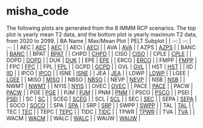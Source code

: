 # misha_code
The following plots are generated from the 8 IMMM RCP scenarios. The top plot is yearly mean T2 data, and the bottom plot is yearly maximum T2 data, from 2020 to 2099.
| BA Name | Max/Mean Plot | PELT Subplot |
| :-: | :-: | :-: |
| AEC | [AEC](yearly_max_mean_plots/maxes_means_AEC.png) | [AEC](six_pelt_subplots/sixsubplot_AEC_pen_9.png) |
| AECI | [AECI](yearly_max_mean_plots/maxes_means_AECI.png) |
| AVA | [AVA](yearly_max_mean_plots/maxes_means_AVA.png) |
| AZPS | [AZPS](yearly_max_mean_plots/maxes_means_AZPS.png) |
| BANC | [BANC](yearly_max_mean_plots/maxes_means_BANC.png) |
| BPAT | [BPAT](yearly_max_mean_plots/maxes_means_BPAT.png) |
| CHPD | [CHPD](yearly_max_mean_plots/maxes_means_CHPD.png) |
| CISO | [CISO](yearly_max_mean_plots/maxes_means_CISO.png) |
| CPLE | [CPLE](yearly_max_mean_plots/maxes_means_CPLE.png) |
| DOPD | [DOPD](yearly_max_mean_plots/maxes_means_DOPD.png) |
| DUK | [DUK](yearly_max_mean_plots/maxes_means_DUK.png) |
| EPE | [EPE](yearly_max_mean_plots/maxes_means_EPE.png) |
| ERCO | [ERCO](yearly_max_mean_plots/maxes_means_ERCO.png) |
| FMPP | [FMPP](yearly_max_mean_plots/maxes_means_FMPP.png) |
| FPC | [FPC](yearly_max_mean_plots/maxes_means_FPC.png) |
| FPL | [FPL](yearly_max_mean_plots/maxes_means_FPL.png) |
| GCPD | [GCPD](yearly_max_mean_plots/maxes_means_GCPD.png) |
| GVL | [GVL](yearly_max_mean_plots/maxes_means_GVL.png) |
| HST | [HST](yearly_max_mean_plots/maxes_means_HST.png) |
| IID | [IID](yearly_max_mean_plots/maxes_means_IID.png) |
| IPCO | [IPCO](yearly_max_mean_plots/maxes_means_IPCO.png) |
| ISNE | [ISNE](yearly_max_mean_plots/maxes_means_ISNE.png) |
| JEA | [JEA](yearly_max_mean_plots/maxes_means_JEA.png) |
| LDWP | [LDWP](yearly_max_mean_plots/maxes_means_LDWP.png) |
| LGEE | [LGEE](yearly_max_mean_plots/maxes_means_LGEE.png) |
| MISO | [MISO](yearly_max_mean_plots/maxes_means_MISO.png) |
| NBSO | [NBSO](yearly_max_mean_plots/maxes_means_NBSO.png) |
| NEVP | [NEVP](yearly_max_mean_plots/maxes_means_NEVP.png) |
| NSB | [NSB](yearly_max_mean_plots/maxes_means_NSB.png) |
| NWMT | [NWMT](yearly_max_mean_plots/maxes_means_NWMT.png) |
| NYIS | [NYIS](yearly_max_mean_plots/maxes_means_NYIS.png) |
| OVEC | [OVEC](yearly_max_mean_plots/maxes_means_OVEC.png) |
| PACE | [PACE](yearly_max_mean_plots/maxes_means_PACE.png) |
| PACW | [PACW](yearly_max_mean_plots/maxes_means_PACW.png) |
| PGE | [PGE](yearly_max_mean_plots/maxes_means_PGE.png) |
| PJM | [PJM](yearly_max_mean_plots/maxes_means_PJM.png) |
| PNM | [PNM](yearly_max_mean_plots/maxes_means_PNM.png) |
| PSCO | [PSCO](yearly_max_mean_plots/maxes_means_PSCO.png) |
| PSEI | [PSEI](yearly_max_mean_plots/maxes_means_PSEI.png) |
| SC | [SC](yearly_max_mean_plots/maxes_means_SC.png) |
| SCEG | [SCEG](yearly_max_mean_plots/maxes_means_SCEG.png) |
| SCL | [SCL](yearly_max_mean_plots/maxes_means_SCL.png) |
| SEC | [SEC](yearly_max_mean_plots/maxes_means_SEC.png) |
| SEPA | [SEPA](yearly_max_mean_plots/maxes_means_SEPA.png) |
| SOCO | [SOCO](yearly_max_mean_plots/maxes_means_SOCO.png) |
| SPA | [SPA](yearly_max_mean_plots/maxes_means_SPA.png) |
| SRP | [SRP](yearly_max_mean_plots/maxes_means_SRP.png) |
| SWPP | [SWPP](yearly_max_mean_plots/maxes_means_SWPP.png) |
| TAL | [TAL](yearly_max_mean_plots/maxes_means_TAL.png) |
| TEC | [TEC](yearly_max_mean_plots/maxes_means_TEC.png) |
| TEPC | [TEPC](yearly_max_mean_plots/maxes_means_TEPC.png) |
| TIDC | [TIDC](yearly_max_mean_plots/maxes_means_TIDC.png) |
| TPWR | [TPWR](yearly_max_mean_plots/maxes_means_TPWR.png) |
| TVA | [TVA](yearly_max_mean_plots/maxes_means_TVA.png) |
| WACM | [WACM](yearly_max_mean_plots/maxes_means_WACM.png) |
| WALC | [WALC](yearly_max_mean_plots/maxes_means_WALC.png) |
| WAUW | [WAUW](yearly_max_mean_plots/maxes_means_WAUW.png) |
